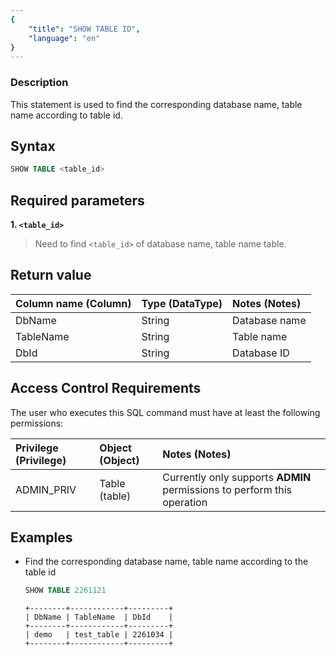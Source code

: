 ```yaml
---
{
    "title": "SHOW TABLE ID",
    "language": "en"
}
---
```


<!--
Licensed to the Apache Software Foundation (ASF) under one
or more contributor license agreements.  See the NOTICE file
distributed with this work for additional information
regarding copyright ownership.  The ASF licenses this file
to you under the Apache License, Version 2.0 (the
"License"); you may not use this file except in compliance
with the License.  You may obtain a copy of the License at

  http://www.apache.org/licenses/LICENSE-2.0

Unless required by applicable law or agreed to in writing,
software distributed under the License is distributed on an
"AS IS" BASIS, WITHOUT WARRANTIES OR CONDITIONS OF ANY
KIND, either express or implied.  See the License for the
specific language governing permissions and limitations
under the License.
-->

### Description

This statement is used to find the corresponding database name, table name according to table id.

## Syntax

```sql
SHOW TABLE <table_id>
```

## Required parameters

**1. `<table_id>`**
> Need to find `<table_id>` of database name, table name table.

## Return value

| Column name (Column) | Type (DataType) | Notes (Notes) |
|:--------------------|:-------------|:----------|
| DbName | String | Database name |
| TableName | String | Table name |
| DbId | String | Database ID |

## Access Control Requirements

The user who executes this SQL command must have at least the following permissions:

| Privilege (Privilege) | Object (Object) | Notes (Notes) |
|:--------------|:-----------|:------------------------|
| ADMIN_PRIV | Table (table) | Currently only supports **ADMIN** permissions to perform this operation |

## Examples

- Find the corresponding database name, table name according to the table id

   ```sql
   SHOW TABLE 2261121
   ```

   ```text
   +--------+------------+---------+
   | DbName | TableName  | DbId    |
   +--------+------------+---------+
   | demo   | test_table | 2261034 |
   +--------+------------+---------+
   ```
